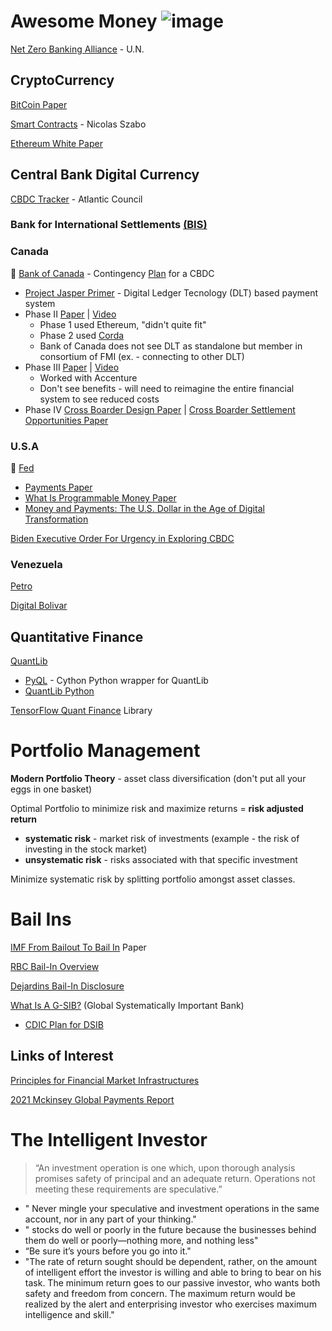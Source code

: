 # Awesome Money ![image](https://user-images.githubusercontent.com/64801585/154845336-9f57183a-e842-4028-8a53-4a417d284ad4.png)

[Net Zero Banking Alliance](https://www.unepfi.org/net-zero-banking/) - U.N. 

## CryptoCurrency

[BitCoin Paper](https://bitcoin.org/bitcoin.pdf)

[Smart Contracts](https://github.com/Ramb0a/awesome-money/blob/main/Smart%20Contracts.pdf) - Nicolas Szabo

[Ethereum White Paper](https://ethereum.org/en/whitepaper/)

## Central Bank Digital Currency

[CBDC Tracker](https://www.atlanticcouncil.org/cbdctracker/) - Atlantic Council 

### Bank for International Settlements [(BIS)](https://www.bis.org/)

### Canada 

🏦 [Bank of Canada](https://www.bankofcanada.ca/research/digital-currencies-and-fintech/projects/) - Contingency [Plan](https://github.com/Ramb0a/awesome-money/blob/main/ContingencyPlanningforaCentralBankDigitalCurrencyBankofCanada.pdf) for a CBDC
  * [Project Jasper Primer](https://github.com/Ramb0a/awesome-money/blob/main/project_jasper_primer.pdf) - Digital Ledger Tecnology (DLT) based payment system
  * Phase II [Paper](https://github.com/Ramb0a/awesome-money/blob/main/ProjectJasperACanadianExperimentwithDistributed%20LedgerTechnologyPhaseII.pdf) | [Video](https://youtu.be/8wVvqnOFCf8) 
     * Phase 1 used Ethereum, "didn't quite fit"   
     * Phase 2 used [Corda](https://www.corda.net/) 
     * Bank of Canada does not see DLT as standalone but member in consortium of FMI (ex. - connecting to other DLT) 
  * Phase III [Paper](https://github.com/Ramb0a/awesome-money/blob/main/SecuritiesSettlementUsingDistributedLedgerTechnologyPhaseIII.pdf) | [Video](https://www.youtube.com/watch?v=2rdTo2vHP1k) 
     * Worked with Accenture 
     * Don't see benefits - will need to reimagine the entire financial system to see reduced costs 
 * Phase IV [Cross Boarder Design Paper](https://github.com/Ramb0a/awesome-money/blob/main/JasperUbinDesignPaperEnablingCross-BorderHighValueTransferUsingDistributedLedgerTechnologies.pdf) | [Cross Boarder Settlement Opportunities Paper](https://github.com/Ramb0a/awesome-money/blob/main/CrossBorderInterbankPaymentsSettlementsOpportunitiesDigitalTransformation.pdf)

### U.S.A 

🏦 [Fed](https://www.federalreserve.gov/central-bank-digital-currency.htm)
  * [Payments Paper](https://github.com/Ramb0a/awesome-money/blob/main/MoneyandPaymentsTheUSDollarintheAgeofDigitalTransformation.pdf)
  * [What Is Programmable Money Paper](https://github.com/Ramb0a/awesome-money/blob/main/WhatisprogrammablemoneyFed.pdf)
  * [Money and Payments: The U.S. Dollar in the Age of Digital Transformation](https://github.com/Ramb0a/awesome-money/blob/main/MoneyandPaymentsTheUSDollarintheAgeofDigitalTransformation.pdf)

[Biden Executive Order For Urgency in Exploring CBDC](https://www.whitehouse.gov/briefing-room/statements-releases/2022/03/09/fact-sheet-president-biden-to-sign-executive-order-on-ensuring-responsible-innovation-in-digital-assets/)

### Venezuela 

[Petro](https://www.investopedia.com/terms/p/petro-cryptocurrency.asp)

[Digital Bolivar](https://decrypt.co/77769/venezuela-will-launch-digital-bolivar-october)

## Quantitative Finance 

[QuantLib](https://www.quantlib.org/)
  * [PyQL](https://github.com/enthought/pyql) - Cython Python wrapper for QuantLib
  * [QuantLib Python](https://quantlib-python-docs.readthedocs.io/en/latest/basics.html) 

[TensorFlow Quant Finance](https://github.com/google/tf-quant-finance) Library

# Portfolio Management

**Modern Portfolio Theory** - asset class diversification (don't put all your eggs in one basket) 

Optimal Portfolio to minimize risk and maximize returns = **risk adjusted return** 
* **systematic risk** - market risk of investments (example - the risk of investing in the stock market) 
* **unsystematic risk** - risks associated with that specific investment 

Minimize systematic risk by splitting portfolio amongst asset classes. 

# Bail Ins

[IMF From Bailout To Bail In](https://github.com/Ramb0a/awesome-money/blob/main/fromBailOutToBailInIMF2012.pdf) Paper

[RBC Bail-In Overview](https://github.com/Ramb0a/awesome-money/blob/main/rbcBailInOverview.pdf)

[Dejardins Bail-In Disclosure](https://github.com/Ramb0a/awesome-money/blob/main/dejardinsBailInDisclosure.pdf)

[What Is A G-SIB?](https://github.com/Ramb0a/awesome-money/blob/main/whatIsAGSIB.pdf) (Global Systematically Important Bank)
  * [CDIC Plan for DSIB](https://github.com/Ramb0a/awesome-money/blob/main/CDICResolutionPlanGuidanceforDSIB.pdf)


## Links of Interest

[Principles for Financial Market Infrastructures](https://github.com/Ramb0a/awesome-money/blob/main/pfmi.pdf) 

[2021 Mckinsey Global Payments Report](https://github.com/Ramb0a/awesome-money/blob/main/2021-mckinsey-global-payments-report.pdf)

# The Intelligent Investor

> “An investment operation is one which, upon thorough analysis promises safety of principal and an adequate return. Operations not meeting these requirements are speculative.”

* " Never mingle your speculative and investment operations in the same account, nor in any part of your thinking."
* " stocks do well or poorly in the future because the businesses behind them do well or poorly—nothing more, and nothing less"
* “Be sure it’s yours before you go into it."
* "The rate of return sought should be dependent, rather, on the amount of intelligent effort the investor is willing and able to bring to bear on his task. The minimum return goes to our passive investor, who wants both safety and freedom from concern. The maximum return would be realized by the alert and enterprising investor who exercises maximum intelligence and skill."

